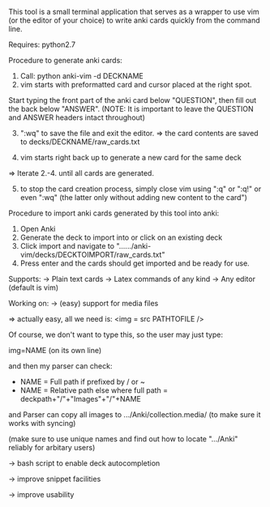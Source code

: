 This tool is a small terminal application that serves as a wrapper to use vim 
(or the editor of your choice) to write anki cards quickly from the command line.

Requires: python2.7

Procedure to generate anki cards:

1. Call: python anki-vim -d DECKNAME
2. vim starts with preformatted card and cursor placed at the right spot. 

Start typing the front part of the anki card below "QUESTION", then fill out 
the back below "ANSWER". (NOTE: It is important to leave the QUESTION and ANSWER
headers intact throughout)

3. ":wq" to save the file and exit the editor.
=> the card contents are saved to decks/DECKNAME/raw_cards.txt

4. vim starts right back up to generate a new card for the same deck

=> Iterate 2.-4. until all cards are generated.

5. to stop the card creation process, simply close vim using ":q" or ":q!" or 
even ":wq" (the latter only without adding new content to the card")

Procedure to import anki cards generated by this tool into anki:

1. Open Anki
2. Generate the deck to import into or click on an existing deck
3. Click import and navigate to
   "....../anki-vim/decks/DECKTOIMPORT/raw_cards.txt"
4. Press enter and the cards should get imported and be ready for use.


Supports:
-> Plain text cards
-> Latex commands of any kind
-> Any editor (default is vim)


Working on:
-> (easy) support for media files

=> actually easy, all we need is: <img = src PATHTOFILE />

Of course, we don't want to type this, so the user may just type:

img=NAME (on its own line)

and then my parser can check:
- NAME = Full path if prefixed by / or ~
- NAME = Relative path else where full path = deckpath+"/"+"Images"+"/"+NAME

and Parser can copy all images to .../Anki/collection.media/ 
(to make sure it works with syncing)

(make sure to use unique names and find out how to locate ".../Anki" 
reliably for arbitary users)

-> bash script to enable deck autocompletion

-> improve snippet facilities

-> improve usability
